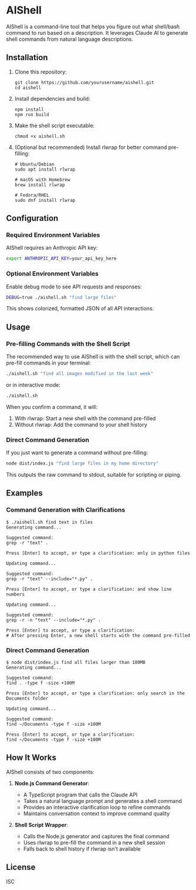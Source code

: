 # AIShell

AIShell is a command-line tool that helps you figure out what shell/bash command to run based on a description. It leverages Claude AI to generate shell commands from natural language descriptions.

## Installation

1. Clone this repository:
   ```
   git clone https://github.com/yourusername/aishell.git
   cd aishell
   ```

2. Install dependencies and build:
   ```
   npm install
   npm run build
   ```

3. Make the shell script executable:
   ```
   chmod +x aishell.sh
   ```

4. (Optional but recommended) Install rlwrap for better command pre-filling:
   ```
   # Ubuntu/Debian
   sudo apt install rlwrap
   
   # macOS with Homebrew
   brew install rlwrap
   
   # Fedora/RHEL
   sudo dnf install rlwrap
   ```

## Configuration

### Required Environment Variables

AIShell requires an Anthropic API key:

```sh
export ANTHROPIC_API_KEY=your_api_key_here
```

### Optional Environment Variables

Enable debug mode to see API requests and responses:

```sh
DEBUG=true ./aishell.sh "find large files"
```

This shows colorized, formatted JSON of all API interactions.

## Usage

### Pre-filling Commands with the Shell Script

The recommended way to use AIShell is with the shell script, which can pre-fill commands in your terminal:

```sh
./aishell.sh "find all images modified in the last week"
```

or in interactive mode:

```sh
./aishell.sh
```

When you confirm a command, it will:
1. With rlwrap: Start a new shell with the command pre-filled
2. Without rlwrap: Add the command to your shell history

### Direct Command Generation

If you just want to generate a command without pre-filling:

```sh
node dist/index.js "find large files in my home directory"
```

This outputs the raw command to stdout, suitable for scripting or piping.

## Examples

### Command Generation with Clarifications
```
$ ./aishell.sh find text in files
Generating command...

Suggested command:
grep -r "text" .

Press [Enter] to accept, or type a clarification: only in python files

Updating command...

Suggested command:
grep -r "text" --include="*.py" .

Press [Enter] to accept, or type a clarification: and show line numbers

Updating command...

Suggested command:
grep -r -n "text" --include="*.py" .

Press [Enter] to accept, or type a clarification: 
# After pressing Enter, a new shell starts with the command pre-filled
```

### Direct Command Generation
```
$ node dist/index.js find all files larger than 100MB
Generating command...

Suggested command:
find . -type f -size +100M

Press [Enter] to accept, or type a clarification: only search in the Documents folder

Updating command...

Suggested command:
find ~/Documents -type f -size +100M

Press [Enter] to accept, or type a clarification:
find ~/Documents -type f -size +100M
```

## How It Works

AIShell consists of two components:

1. **Node.js Command Generator**:
   - A TypeScript program that calls the Claude API
   - Takes a natural language prompt and generates a shell command
   - Provides an interactive clarification loop to refine commands
   - Maintains conversation context to improve command quality

2. **Shell Script Wrapper**:
   - Calls the Node.js generator and captures the final command
   - Uses rlwrap to pre-fill the command in a new shell session
   - Falls back to shell history if rlwrap isn't available

## License

ISC